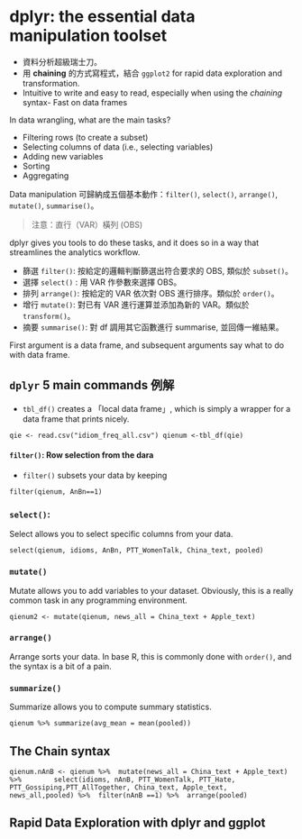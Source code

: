 # dplyr: the essential data manipulation toolset

- 資料分析超級瑞士刀。
- 用 **chaining** 的方式寫程式，結合 `ggplot2` for rapid data exploration and transformation.
- Intuitive to write and easy to read, especially when using the *chaining* syntax- Fast on data frames



In data wrangling, what are the main tasks?

- Filtering rows (to create a subset)
- Selecting columns of data (i.e., selecting variables)
- Adding new variables
- Sorting
- Aggregating

Data manipulation 可歸納成五個基本動作：`filter()`, `select()`, `arrange()`, `mutate()`, `summarise()`。
> 注意：直行（VAR）橫列 (OBS)


dplyr gives you tools to do these tasks, and it does so in a way that streamlines the analytics workflow. 
- 篩選 `filter()`: 按給定的邏輯判斷篩選出符合要求的 OBS, 類似於 `subset()`。
- 選擇 `select()` : 用 VAR 作參數來選擇 OBS。
- 排列 `arrange()`: 按給定的 VAR 依次對 OBS 進行排序。類似於 `order()`。
- 增行 `mutate()`: 對已有 VAR 進行運算並添加為新的 VAR。類似於 `transform()`。
- 摘要 `summarise()`: 對 df 調用其它函數進行 summarise, 並回傳一維結果。

First argument is a data frame, and subsequent arguments say what to do with data frame.





## `dplyr` 5 main commands 例解

- `tbl_df()` creates a 「local data frame」, which is simply a wrapper for a data frame that prints nicely.

``
qie <- read.csv("idiom_freq_all.csv")
qienum <-tbl_df(qie)
``

#### `filter()`: Row selection from the dara
- `filter()` subsets your data by keeping 

``
filter(qienum, AnBn==1)
``


### `select()`: 

Select allows you to select specific columns from your data.


``
select(qienum, idioms, AnBn, PTT_WomenTalk, China_text, pooled)
``

### `mutate()`

Mutate allows you to add variables to your dataset. Obviously, this is a really common task in any programming environment.

``
qienum2 <- mutate(qienum, news_all = China_text + Apple_text)
``

### `arrange()`

Arrange sorts your data. In base R, this is commonly done with `order()`, and the syntax is a bit of a pain.

### `summarize()`
Summarize allows you to compute summary statistics.

``
qienum %>%
summarize(avg_mean = mean(pooled))
``



## The Chain syntax


``
qienum.nAnB <- qienum %>% 
    mutate(news_all = China_text + Apple_text) %>%        select(idioms, nAnB, PTT_WomenTalk, PTT_Hate, PTT_Gossiping,PTT_AllTogether, China_text, Apple_text, news_all,pooled) %>% 
    filter(nAnB ==1) %>% 
    arrange(pooled)
``


## Rapid Data Exploration with dplyr and ggplot















